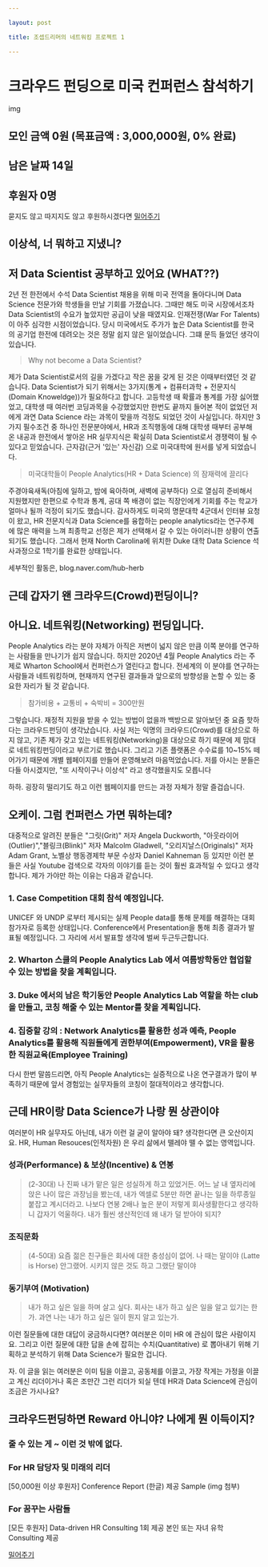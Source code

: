 ```yaml
---

layout: post

title: 조셉드리머의 네트워킹 프로젝트 1

---
```

# 크라우드 펀딩으로 미국 컨퍼런스 참석하기

img

## 모인 금액 0원 (목표금액 : 3,000,000원, 0% 완료)
## 남은 날짜 14일 
## 후원자 0명 

묻지도 않고 따지지도 않고 후원하시겠다면
[밀어주기](https://google.com)

## 이상석, 너 뭐하고 지냈니?
## 저 Data Scientist 공부하고 있어요 (WHAT??) 
2년 전 한전에서 수석 Data Scientist 채용을 위해 미국 전역을 돌아다니며 Data Science 전문가와 학생들을 만날 기회를 가졌습니다. 그때만 해도 미국 시장에서조차 Data Scientist의 수요가 높았지만 공급이 낮을 때였지요. 인재전쟁(War For Talents)이 아주 심각한 시점이었습니다. 당시 미국에서도 주가가 높은 Data Scientist를 한국의 공기업 한전에 데려오는 것은 정말 쉽지 않은 일이었습니다. 그떄 문득 들었던 생각이 있습니다. 

> Why not become a Data Scientist?

제가 Data Scientist로서의 길을 가겠다고 작은 꿈을 갖게 된 것은 이때부터였던 것 같습니다. Data Scientist가 되기 위해서는 3가지(통계 + 컴퓨터과학 + 전문지식(Domain Knoweldge))가 필요하다고 합니다. 고등학생 때 확률과 통계를 가장 싫어했었고, 대학생 때 여러번 코딩과목을 수강했었지만 한번도 끝까지 들어본 적이 없었던 저에게 과연 Data Science 라는 과목이 맞을까 걱정도 되었던 것이 사실입니다. 하지만 3가지 필수조건 중 하나인 전문분야에서, HR과 조직행동에 대해 대학생 때부터 공부해 온 내공과 한전에서 쌓아온 HR 실무지식은 확실히 Data Scientist로서 경쟁력이 될 수 있다고 믿었습니다. 근자감(근거 '있는' 자신감) 으로 미국대학에 원서를 넣게 되었습니다.

> 미국대학들이 People Analytics(HR + Data Science) 의 잠재력에 끌리다 

주경야육새독(아침에 일하고, 밤에 육아하며, 새벽에 공부하다) 으로 열심히 준비해서 지원했지만 한편으로 수학과 통계, 공대 쪽 배경이 없는 직장인에게 기회를 주는 학교가 얼마나 될까 걱정이 되기도 했습니다. 감사하게도 미국의 명문대학 4군데서 인터뷰 요청이 왔고, HR 전문지식과 Data Science를 융합하는 people analytics라는 연구주제에 많은 매력을 느껴 최종학교 선정은 제가 선택해서 갈 수 있는 아이러니한 상황이 연출되기도 했습니다. 그래서 현재 North Carolina에 위치한 Duke 대학 Data Science 석사과정으로 1학기를 완료한 상태입니다.

세부적인 활동은, 
blog.naver.com/hub-herb

## 근데 갑자기 왠 크라우드(Crowd)펀딩이니? 
## 아니요. 네트워킹(Networking) 펀딩입니다.
People Analytics 라는 분야 자체가 아직은 저변이 넓지 않은 만큼 이쪽 분야를 연구하는 사람들을 만나기가 쉽지 않습니다. 하지만 2020년 4월 People Analytics 라는 주제로 Wharton School에서 컨퍼런스가 열린다고 합니다. 전세계의 이 분야를 연구하는 사람들과 네트워킹하며, 현재까지 연구된 결과들과 앞으로의 방향성을 논할 수 있는 중요한 자리가 될 것 같습니다. 

> 참가비용 + 교통비 + 숙박비 = 300만원 

그렇습니다. 재정적 지원을 받을 수 있는 방법이 없을까 백방으로 알아보던 중 요즘 핫하다는 크라우드펀딩이 생각났습니다. 사실 저는 익명의 크라우드(Crowd)를 대상으로 하지 않고, 기존 제가 갖고 있는 네트워킹(Networking)을 대상으로 하기 때문에 제 맘대로 네트워킹펀딩이라고 부르기로 했습니다. 그리고 기존 플랫폼은 수수료를 10~15% 떼어가기 때문에 개별 웹페이지를 만들어 운영해보려 마음먹었습니다. 
저를 아시는 분들은 다들 아시겠지만, 
"또 시작이구나 이상석" 
라고 생각했을지도 모릅니다 

하하. 굉장히 떨리기도 하고 이런 웹페이지를 만드는 과정 자체가 정말 즐겁습니다.

## 오케이. 그럼 컨퍼런스 가면 뭐하는데?

대중적으로 알려진 분들은 
"그릿(Grit)" 저자 Angela Duckworth, "아웃라이어(Outlier)","블링크(Blink)" 저자 Malcolm Gladwell, "오리지날스(Originals)" 저자 Adam Grant, 노벨상 행동경제학 부문 수상자 Daniel Kahneman 등 있지만 이런 분들은 사실 Youtube 검색으로 각자의 이야기를 듣는 것이 훨씬 효과적일 수 있다고 생각합니다. 제가 가야만 하는 이유는 다음과 같습니다.

### 1. Case Competition 대회 참석 예정입니다.

UNICEF 와 UNDP 로부터 제시되는 실제 People data를 통해 문제를 해결하는 대회 참가자로 등록한 상태입니다. Conference에서 Presentation을 통해 최종 결과가 발표될 예정입니다. 그 자리에 서서 발표할 생각에 벌써 두근두근합니다.

### 2. Wharton 스쿨의 People Analytics Lab 에서 여름방학동안 협업할 수 있는 방법을 찾을 계획입니다.

### 3. Duke 에서의 남은 학기동안 People Analytics Lab 역할을 하는 club을 만들고, 코칭 해줄 수 있는 Mentor를 찾을 계획입니다. 

### 4. 집중할 강의 : Network Analytics를 활용한 성과 예측, People Analytics를 활용해 직원들에게 권한부여(Empowerment), VR을 활용한 직원교육(Employee Training)

다시 한번 말씀드리면, 아직 People Analytics는 실증적으로 나온 연구결과가 많이 부족하기 때문에 앞서 경험있는 실무자들의 코칭이 절대적이라고 생각합니다.

## 근데 HR이랑 Data Science가 나랑 뭔 상관이야
여러분이 HR 실무자도 아닌데, 내가 이런 걸 굳이 알아야 돼? 생각한다면 큰 오산이지요. 
HR, Human Resouces(인적자원) 은 우리 삶에서 뗄레야 뗄 수 없는 영역입니다. 

### 성과(Performance) & 보상(Incentive) & 연봉
> (2-30대) 나 진짜 내가 맡은 일은 성실하게 하고 있었거든. 어느 날 내 옆자리에 앉은 나이 많은 과장님을 봤는데, 내가 엑셀로 5분만 하면 끝나는 일을 하루종일 붙잡고 계시더라고. 나보다 연봉 2배나 높은 분이 저렇게 회사생활한다고 생각하니 갑자기 억울하다. 내가 훨씬 생산적인데 왜 내가 덜 받아야 되지? 

### 조직문화 
> (4-50대) 요즘 젊은 친구들은 회사에 대한 충성심이 없어. 나 때는 말이야 (Latte is Horse) 안그랬어. 시키지 않은 것도 하고 그랬단 말이야

### 동기부여 (Motivation)
> 내가 하고 싶은 일을 하며 살고 싶다. 회사는 내가 하고 싶은 일을 알고 있기는 한가. 과연 나는 내가 하고 싶은 일이 뭔지 알고 있는가. 


이런 질문들에 대한 대답이 궁금하시다면? 여러분은 이미 HR 에 관심이 많은 사람이지요. 
그리고 이런 질문에 대한 답을 손에 잡히는 수치(Quantitative) 로 뽑아내기 위해 기획하고 분석하기 위해 Data Science가 필요한 겁니다.

자. 이 글을 읽는 여러분은 이미 팀을 이끌고, 공동체를 이끌고, 가장 작게는 가정을 이끌고 계신 리더이거나 혹은 조만간 그런 리더가 되실 텐데 HR과 Data Science에 관심이 조금은 가시나요?

## 크라우드펀딩하면 Reward 아니야? 나에게 뭔 이득이지?
### 줄 수 있는 게 ~ 이런 것 밖에 없다. 

### For HR 담당자 및 미래의 리더 
[50,000원 이상 후원자] Conference Report (한글) 제공 
Sample (img 첨부)
### For 꿈꾸는 사람들 
[모든 후원자]
Data-driven HR Consulting 1회 제공
본인 또는 자녀 유학 Consulting 제공


[밀어주기](https://google.com)

